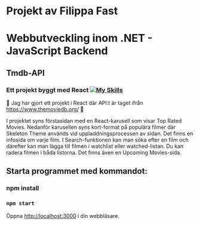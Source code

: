 # Projekt av Filippa Fast 
# Webbutveckling inom .NET - JavaScript Backend
## Tmdb-API
### Ett projekt byggt med React [![My Skills](https://skillicons.dev/icons?i=react,javascript)](https://skillicons.dev)


:movie_camera: Jag har gjort ett projekt i React där API:t är taget ifrån https://www.themoviedb.org/ :movie_camera:


I projektet syns förstasidan med en React-karusell som visar Top Rated Movies. 
Nedanför karusellen syns kort-format på populära filmer där Skeleton Theme används vid uppladdningsprocessen av sidan.
Det finns en infosida om varje film. 
I Search-funktionen kan man söka efter en film och därefter kan man lägga till filmen i watchlist eller watched-listan. Du kan radera filmen i båda listorna. 
Det finns även en Upcoming Movies-sida.


## Starta programmet med kommandot:
### npm install
### `npm start`


Öppna [http://localhost:3000](http://localhost:3000) i din webbläsare.
